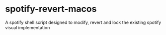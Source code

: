 # spotify-revert-macos
A spotify shell script designed to modify, revert and lock the existing spotify visual implementation 
